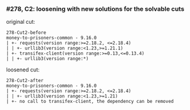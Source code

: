 ### #278, C2: loosening with new solutions for the solvable cuts
original cut:

```
278-Cut2-before
money-to-prisoners-common - 9.16.0
| +- requests(version range:>=2.18.2, <=2.18.4)
| | +- urllib3(version range:<1.23,>=1.21.1)
| +- transifex-client(version range:>=0.13,<=0.13.4)
| | +- urllib3(version range:*)
```




loosened cut:
```
278-Cut2-after
money-to-prisoners-common - 9.16.0
| +- requests(version range:>=2.18.2, <=2.18.4)
| | +- urllib3(version range:<1.23,>=1.21) 
| +- no call to transifex-client, the dependency can be removed
```


